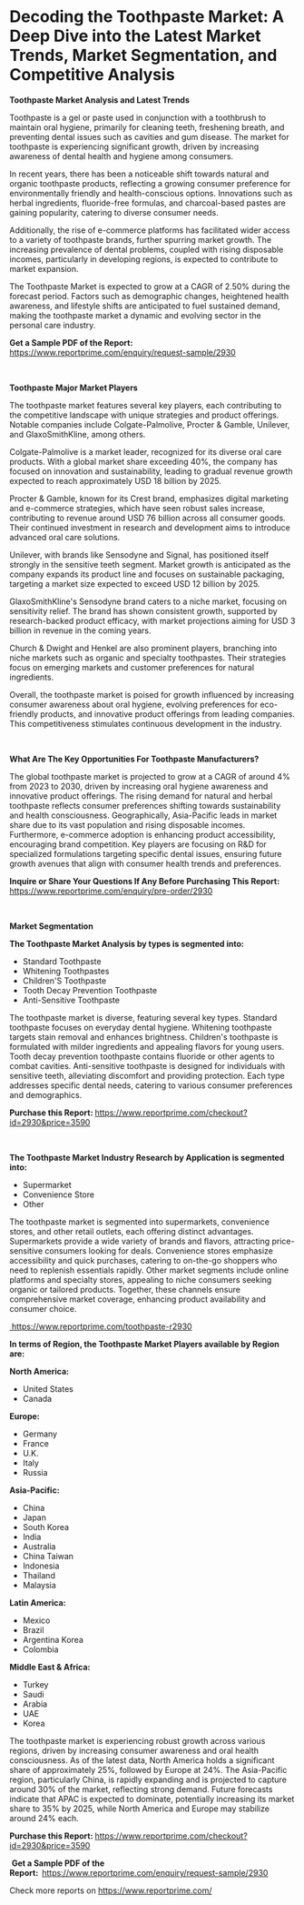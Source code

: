 <p><h1>Decoding the Toothpaste Market: A Deep Dive into the Latest Market Trends, Market Segmentation, and Competitive Analysis</h1></p><p><strong>Toothpaste Market Analysis and Latest Trends</strong></p>
<p><p>Toothpaste is a gel or paste used in conjunction with a toothbrush to maintain oral hygiene, primarily for cleaning teeth, freshening breath, and preventing dental issues such as cavities and gum disease. The market for toothpaste is experiencing significant growth, driven by increasing awareness of dental health and hygiene among consumers. </p><p>In recent years, there has been a noticeable shift towards natural and organic toothpaste products, reflecting a growing consumer preference for environmentally friendly and health-conscious options. Innovations such as herbal ingredients, fluoride-free formulas, and charcoal-based pastes are gaining popularity, catering to diverse consumer needs.</p><p>Additionally, the rise of e-commerce platforms has facilitated wider access to a variety of toothpaste brands, further spurring market growth. The increasing prevalence of dental problems, coupled with rising disposable incomes, particularly in developing regions, is expected to contribute to market expansion.</p><p>The Toothpaste Market is expected to grow at a CAGR of 2.50% during the forecast period. Factors such as demographic changes, heightened health awareness, and lifestyle shifts are anticipated to fuel sustained demand, making the toothpaste market a dynamic and evolving sector in the personal care industry.</p></p>
<p><strong>Get a Sample PDF of the Report:&nbsp;</strong> <a href="https://www.reportprime.com/enquiry/request-sample/2930?utm_campaign=2724&utm_medium=2&utm_source=Github&utm_content=ia&utm_term=18032025&utm_id=toothpaste">https://www.reportprime.com/enquiry/request-sample/2930</a></p>
<p>&nbsp;</p>
<p><strong>Toothpaste Major Market Players</strong></p>
<p><p>The toothpaste market features several key players, each contributing to the competitive landscape with unique strategies and product offerings. Notable companies include Colgate-Palmolive, Procter & Gamble, Unilever, and GlaxoSmithKline, among others.</p><p>Colgate-Palmolive is a market leader, recognized for its diverse oral care products. With a global market share exceeding 40%, the company has focused on innovation and sustainability, leading to gradual revenue growth expected to reach approximately USD 18 billion by 2025.</p><p>Procter & Gamble, known for its Crest brand, emphasizes digital marketing and e-commerce strategies, which have seen robust sales increase, contributing to revenue around USD 76 billion across all consumer goods. Their continued investment in research and development aims to introduce advanced oral care solutions.</p><p>Unilever, with brands like Sensodyne and Signal, has positioned itself strongly in the sensitive teeth segment. Market growth is anticipated as the company expands its product line and focuses on sustainable packaging, targeting a market size expected to exceed USD 12 billion by 2025.</p><p>GlaxoSmithKline's Sensodyne brand caters to a niche market, focusing on sensitivity relief. The brand has shown consistent growth, supported by research-backed product efficacy, with market projections aiming for USD 3 billion in revenue in the coming years.</p><p>Church & Dwight and Henkel are also prominent players, branching into niche markets such as organic and specialty toothpastes. Their strategies focus on emerging markets and customer preferences for natural ingredients.</p><p>Overall, the toothpaste market is poised for growth influenced by increasing consumer awareness about oral hygiene, evolving preferences for eco-friendly products, and innovative product offerings from leading companies. This competitiveness stimulates continuous development in the industry.</p></p>
<p>&nbsp;</p>
<p><strong>What Are The Key Opportunities For Toothpaste Manufacturers?</strong></p>
<p><p>The global toothpaste market is projected to grow at a CAGR of around 4% from 2023 to 2030, driven by increasing oral hygiene awareness and innovative product offerings. The rising demand for natural and herbal toothpaste reflects consumer preferences shifting towards sustainability and health consciousness. Geographically, Asia-Pacific leads in market share due to its vast population and rising disposable incomes. Furthermore, e-commerce adoption is enhancing product accessibility, encouraging brand competition. Key players are focusing on R&D for specialized formulations targeting specific dental issues, ensuring future growth avenues that align with consumer health trends and preferences.</p></p>
<p><strong>Inquire or Share Your Questions If Any Before Purchasing This Report:</strong> <a href="https://www.reportprime.com/enquiry/pre-order/2930?utm_campaign=2724&utm_medium=2&utm_source=Github&utm_content=ia&utm_term=18032025&utm_id=toothpaste">https://www.reportprime.com/enquiry/pre-order/2930</a></p>
<p>&nbsp;</p>
<p><strong>Market Segmentation</strong></p>
<p><strong>The Toothpaste Market Analysis by types is segmented into:</strong></p>
<p><ul><li>Standard Toothpaste</li><li>Whitening Toothpastes</li><li>Children'S Toothpaste</li><li>Tooth Decay Prevention Toothpaste</li><li>Anti-Sensitive Toothpaste</li></ul></p>
<p><p>The toothpaste market is diverse, featuring several key types. Standard toothpaste focuses on everyday dental hygiene. Whitening toothpaste targets stain removal and enhances brightness. Children's toothpaste is formulated with milder ingredients and appealing flavors for young users. Tooth decay prevention toothpaste contains fluoride or other agents to combat cavities. Anti-sensitive toothpaste is designed for individuals with sensitive teeth, alleviating discomfort and providing protection. Each type addresses specific dental needs, catering to various consumer preferences and demographics.</p></p>
<p><strong>Purchase this Report:&nbsp;</strong><a href="https://www.reportprime.com/checkout?id=2930&price=3590&utm_campaign=2724&utm_medium=2&utm_source=Github&utm_content=ia&utm_term=18032025&utm_id=toothpaste">https://www.reportprime.com/checkout?id=2930&price=3590</a></p>
<p>&nbsp;</p>
<p><strong>The Toothpaste Market Industry Research by Application is segmented into:</strong></p>
<p><ul><li>Supermarket</li><li>Convenience Store</li><li>Other</li></ul></p>
<p><p>The toothpaste market is segmented into supermarkets, convenience stores, and other retail outlets, each offering distinct advantages. Supermarkets provide a wide variety of brands and flavors, attracting price-sensitive consumers looking for deals. Convenience stores emphasize accessibility and quick purchases, catering to on-the-go shoppers who need to replenish essentials rapidly. Other market segments include online platforms and specialty stores, appealing to niche consumers seeking organic or tailored products. Together, these channels ensure comprehensive market coverage, enhancing product availability and consumer choice.</p></p>
<p><a href="https://www.reportprime.com/toothpaste-r2930?utm_campaign=2724&utm_medium=2&utm_source=Github&utm_content=ia&utm_term=18032025&utm_id=toothpaste">&nbsp;https://www.reportprime.com/toothpaste-r2930</a></p>
<p><strong>In terms of Region, the Toothpaste Market Players available by Region are:</strong></p>
<p>
    <p> <strong> North America: </strong>
        <ul>
            <li>United States</li>
            <li>Canada</li>
        </ul>
        </p> 
    <p> <strong> Europe: </strong>
        <ul>
            <li>Germany</li>
            <li>France</li>
            <li>U.K.</li>
            <li>Italy</li>
            <li>Russia</li>
        </ul>
        </p> 
    <p> <strong> Asia-Pacific: </strong>
        <ul>
            <li>China</li>
            <li>Japan</li>
            <li>South Korea</li>
            <li>India</li>
            <li>Australia</li>
            <li>China Taiwan</li>
            <li>Indonesia</li>
            <li>Thailand</li>
            <li>Malaysia</li>
        </ul>
        </p> 
    <p> <strong> Latin America: </strong>
        <ul>
            <li>Mexico</li>
            <li>Brazil</li>
            <li>Argentina Korea</li>
            <li>Colombia</li>
        </ul>
        </p> 
    <p> <strong> Middle East & Africa: </strong>
        <ul>
            <li>Turkey</li>
            <li>Saudi</li>
            <li>Arabia</li>
            <li>UAE</li>
            <li>Korea</li>
        </ul>
    </p>
    </p>
<p><p>The toothpaste market is experiencing robust growth across various regions, driven by increasing consumer awareness and oral health consciousness. As of the latest data, North America holds a significant share of approximately 25%, followed by Europe at 24%. The Asia-Pacific region, particularly China, is rapidly expanding and is projected to capture around 30% of the market, reflecting strong demand. Future forecasts indicate that APAC is expected to dominate, potentially increasing its market share to 35% by 2025, while North America and Europe may stabilize around 24% each.</p></p>
<p><strong>Purchase this Report: </strong><a href="https://www.reportprime.com/checkout?id=2930&price=3590&utm_campaign=2724&utm_medium=2&utm_source=Github&utm_content=ia&utm_term=18032025&utm_id=toothpaste">https://www.reportprime.com/checkout?id=2930&price=3590</a></p>
<p>&nbsp;<strong>Get a Sample PDF of the Report:&nbsp;&nbsp;</strong><a href="https://www.reportprime.com/enquiry/request-sample/2930?utm_campaign=2724&utm_medium=2&utm_source=Github&utm_content=ia&utm_term=18032025&utm_id=toothpaste">https://www.reportprime.com/enquiry/request-sample/2930</a></p>
<p><strong></strong></p>
<p>Check more reports on <a href="https://www.reportprime.com/?utm_campaign=2724&utm_medium=2&utm_source=Github&utm_content=ia&utm_term=18032025&utm_id=toothpaste">https://www.reportprime.com/</a></p>